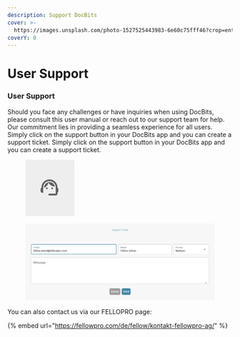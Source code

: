```yaml
---
description: Support DocBits
cover: >-
  https://images.unsplash.com/photo-1527525443983-6e60c75fff46?crop=entropy&cs=srgb&fm=jpg&ixid=M3wxOTcwMjR8MHwxfHNlYXJjaHw2fHxTdXBwb3J0fGVufDB8fHx8MTcxMDI1Njc2Mnww&ixlib=rb-4.0.3&q=85
coverY: 0
---
```


# User Support

### User Support <a href="#ikpwh4qbrq82" id="ikpwh4qbrq82"></a>

Should you face any challenges or have inquiries when using DocBits, please consult this user manual or reach out to our support team for help. Our commitment lies in providing a seamless experience for all users. Simply click on the support button in your DocBits app and you can create a support ticket. Simply click on the support button in your DocBits app and you can create a support ticket.

<figure><img src="../.gitbook/assets/image (1).png" alt=""><figcaption></figcaption></figure>

<figure><img src="../.gitbook/assets/image (2).png" alt=""><figcaption></figcaption></figure>

You can also contact us via our FELLOPRO page:

{% embed url="https://fellowpro.com/de/fellow/kontakt-fellowpro-ag/" %}
